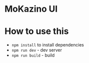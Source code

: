 # MoKazino UI



# How to use this
 
 - `npm install` to install dependencies
 - `npm run dev` - dev server
 - `npm run build` - build 

